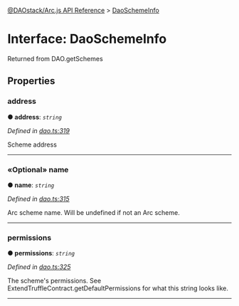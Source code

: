 [@DAOstack/Arc.js API Reference](../README.md) > [DaoSchemeInfo](../interfaces/daoschemeinfo.md)



# Interface: DaoSchemeInfo


Returned from DAO.getSchemes


## Properties
<a id="address"></a>

###  address

**●  address**:  *`string`* 

*Defined in [dao.ts:319](https://github.com/daostack/arc.js/blob/6909d59/lib/dao.ts#L319)*



Scheme address




___

<a id="name"></a>

### «Optional» name

**●  name**:  *`string`* 

*Defined in [dao.ts:315](https://github.com/daostack/arc.js/blob/6909d59/lib/dao.ts#L315)*



Arc scheme name. Will be undefined if not an Arc scheme.




___

<a id="permissions"></a>

###  permissions

**●  permissions**:  *`string`* 

*Defined in [dao.ts:325](https://github.com/daostack/arc.js/blob/6909d59/lib/dao.ts#L325)*



The scheme's permissions. See ExtendTruffleContract.getDefaultPermissions for what this string looks like.




___


